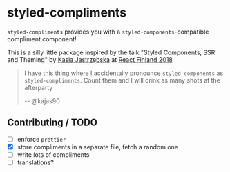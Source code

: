 # styled-compliments

`styled-compliments` provides you with a `styled-components`-compatible compliment component!

This is a silly little package inspired by the talk "Styled Components, SSR and Theming" by [Kasia Jastrzębska](https://github.com/kajas90) at [React Finland 2018](https://react-finland.fi/)

> I have this thing where I accidentally pronounce `styled-components` as `styled-compliments`. Count them and I will drink as many shots at the afterparty
>
> -- @kajas90

## Contributing / TODO

* [ ] enforce `prettier`
* [x] store compliments in a separate file, fetch a random one
* [ ] write lots of compliments
* [ ] translations?

